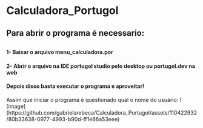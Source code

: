<h1>Calculadora_Portugol</h1>
<h2>Para abrir o programa é necessario:<h2>
<h4>1- Baixar o arquivo menu_calculadora.por</h4>
<h4>2- Abrir o arquivo na IDE portugol studio pelo desktop ou portugol.dev na web</h4>
<h4>Depois disso basta executar o programa e aproveitar!</h4>

</h4>Assim que iniciar o programa é questionado qual o nome do usuário:</h4>
![image](https://github.com/gabrielarebeca/Calculadora_Portugol/assets/110422932/80b33638-0977-4993-b90d-ff1e66a53eee)

